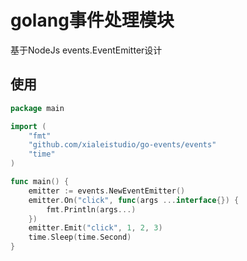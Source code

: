 # golang事件处理模块
基于NodeJs events.EventEmitter设计

## 使用

```go
package main

import (
	"fmt"
	"github.com/xialeistudio/go-events/events"
	"time"
)

func main() {
	emitter := events.NewEventEmitter()
	emitter.On("click", func(args ...interface{}) {
		fmt.Println(args...)
	})
	emitter.Emit("click", 1, 2, 3)
	time.Sleep(time.Second)
}
```